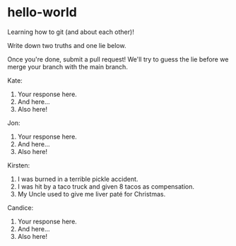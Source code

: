 # hello-world
Learning how to git (and about each other)!

Write down two truths and one lie below.

Once you're done, submit a pull request! We'll try to guess the lie before we merge your branch with the main branch.

Kate:
1. Your response here.
2. And here...
3. Also here!


Jon:
1. Your response here.
2. And here...
3. Also here!


Kirsten:
1. I was burned in a terrible pickle accident.
2. I was hit by a taco truck and given 8 tacos as compensation.
3. My Uncle used to give me liver paté for Christmas.


Candice:
1. Your response here.
2. And here...
3. Also here!
